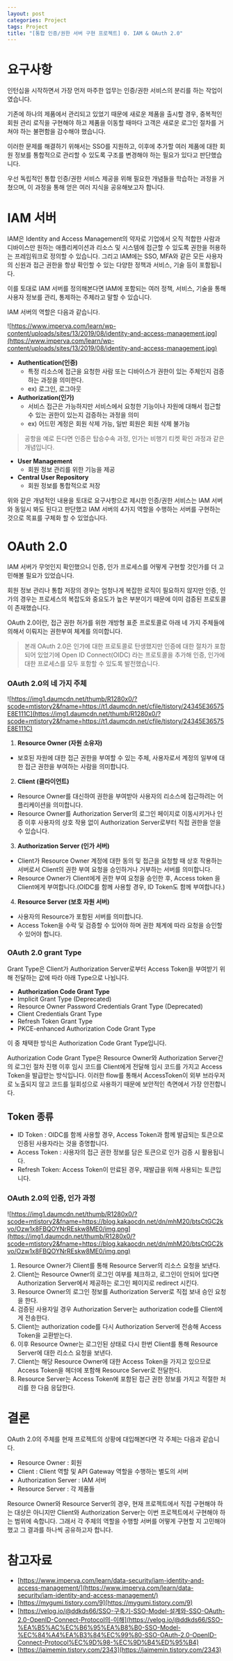 ```yaml
---
layout: post
categories: Project
tags: Project
title: "[통합 인증/권한 서버 구현 프로젝트] 0. IAM & OAuth 2.0"
---
```


# 요구사항

인턴십을 시작하면서 가장 먼저 마주한 업무는 인증/권한 서비스의 분리를 하는 작업이였습니다.

기존에 하나의 제품에서 관리되고 있었기 때문에 새로운 제품을 출시할 경우, 중복적인 회원 관리 로직을 구현해야 하고 제품을 이동할 때마다 고객은 새로운 로그인 절차를 거쳐야 하는 불편함을 감수해야 했습니다.

이러한 문제를 해결하기 위해서는 SSO를 지원하고, 이후에 추가할 여러 제품에 대한 회원 정보를 통합적으로 관리할 수 있도록 구조를 변경해야 하는 필요가 있다고 판단했습니다.

우선 독립적인 통합 인증/권한 서비스 제공을 위해 필요한 개념들을 학습하는 과정을 거쳤으며, 이 과정을 통해 얻은 여러 지식을 공유해보고자 합니다.

# IAM 서버

IAM은 Identity and Access Management의 약자로 기업에서 오직 적합한 사람과 디바이스만 원하는 애플리케이션과 리소스 및 시스템에 접근할 수 있도록 권한을 허용하는 프레임워크로 정의할 수 있습니다. 그리고 IAM에는 SSO, MFA와 같은 모든 사용자의 신원과 접근 권한을 항상 확인할 수 있는 다양한 정책과 서비스, 기술 등이 포함됩니다.

이를 토대로 IAM 서버를 정의해본다면 IAM에 포함되는 여러 정책, 서비스, 기술을 통해 사용자 정보를 관리, 통제하는 주체라고 말할 수 있습니다.

IAM 서버의 역할은 다음과 같습니다.

![https://www.imperva.com/learn/wp-content/uploads/sites/13/2019/08/identity-and-access-management.jpg](https://www.imperva.com/learn/wp-content/uploads/sites/13/2019/08/identity-and-access-management.jpg)

- **Authentication(인증)**
  - 특정 리소스에 접근을 요청한 사람 또는 디바이스가 권한이 있는 주체인지 검증하는 과정을 의미한다.
  - ex) 로그인, 로그아웃
- **Authorization(인가)**
  - 서비스 접근은 가능하지만 서비스에서 요청한 기능이나 자원에 대해서 접근할 수 있는 권한이 있는지 검증하는 과정을 의미
  - ex) 어드민 계정은 회원 삭제 가능, 일반 회원은 회원 삭제 불가능

> 공항을 예로 든다면 인증은 탑승수속 과정, 인가는 비행기 티켓 확인 과정과 같은 개념입니다.

- **User Management**
  - 회원 정보 관리를 위한 기능을 제공
- **Central User Repository**
  - 회원 정보를 통합적으로 저장

위와 같은 개념적인 내용을 토대로 요구사항으로 제시한 인증/권한 서비스는 IAM 서버와 동일시 봐도 된다고 판단했고 IAM 서버의 4가지 역할을 수행하는 서버를 구현하는 것으로 목표를 구체화 할 수 있었습니다.

# OAuth 2.0

IAM 서버가 무엇인지 확인했으니 인증, 인가 프로세스를 어떻게 구현할 것인가를 더 고민해볼 필요가 있었습니다.

회원 정보 관리나 통합 저장의 경우는 엄청나게 복잡한 로직이 필요하지 않지만 인증, 인가의 경우는 프로세스의 복잡도와 중요도가 높은 부분이기 때문에 이미 검증된 프로토콜이 존재했습니다.

OAuth 2.0이란, 접근 권한 허가를 위한 개방형 표준 프로토콜로 아래 네 가지 주체들에 의해서 이뤄지는 권한부여 체계를 의미합니다.

> 본래 OAuth 2.0은 인가에 대한 프로토콜로 탄생했지만 인증에 대한 절차가 포함되어 있었기에 Open ID Connect(OIDC) 라는 프로토콜을 추가해 인증, 인가에 대한 프로세스를 모두 포함할 수 있도록 발전했습니다.
>

### OAuth 2.0의 네 가지 주체

![https://img1.daumcdn.net/thumb/R1280x0/?scode=mtistory2&fname=https://t1.daumcdn.net/cfile/tistory/24345E36575E8E111C](https://img1.daumcdn.net/thumb/R1280x0/?scode=mtistory2&fname=https://t1.daumcdn.net/cfile/tistory/24345E36575E8E111C)

1. **Resource Owner (자원 소유자)**
  - 보호된 자원에 대한 접근 권한을 부여할 수 있는 주체, 사용자로서 계정의 일부에 대한 접근 권한을 부여하는 사람을 의미합니다.
2. **Client (클라이언트)**
  - Resource Owner를 대신하여 권한을 부여받아 사용자의 리소스에 접근하려는 어플리케이션을 의미합니다.
  - Resource Owner를 Authorization Server의 로그인 페이지로 이동시키거나 인증 이후 사용자의 상호 작용 없이 Authorization Server로부터 직접 권한을 얻을 수 있습니다.
3. **Authorization Server (인가 서버)**
  - Client가 Resource Owner 계정에 대한 동의 및 접근을 요청할 때 상호 작용하는 서버로서 Client의 권한 부여 요청을 승인하거나 거부하는 서버를 의미합니다.
  - Resource Owner가 Client에게 권한 부여 요청을 승인한 후, Access token 을 Client에게 부여합니다.(OIDC를 함께 사용할 경우, ID Token도 함께 부여합니다.)
4. **Resource Server (보호 자원 서버)**
  - 사용자의 Resource가 포함된 서버를 의미합니다.
  - Access Token을 수락 및 검증할 수 있어야 하며 권한 체계에 따라 요청을 승인할 수 있어야 합니다.

### OAuth 2.0 grant Type

Grant Type은 Client가 Authorization Server로부터 Access Token을 부여받기 위해 전달하는 값에 따라 아래 Type으로 나뉩니다.

- **Authorization Code Grant Type**
- Implicit Grant Type (Deprecated)
- Resource Owner Password Credentials Grant Type (Deprecated)
- Client Credentials Grant Type
- Refresh Token Grant Type
- PKCE-enhanced Authorization Code Grant Type

이 중 채택한 방식은 Authorization Code Grant Type입니다.

Authorization Code Grant Type은 Resource Owner와 Authorization Server간의 로그인 절차 진행 이후 임시 코드를 Client에게 전달해 임시 코드를 가지고 Access Token을 발급받는 방식입니다. 이러한 flow를 통해서 AccessToken이 외부 브라우저로 노출되지 않고 코드를 일회성으로 사용하기 때문에 보안적인 측면에서 가장 안전합니다.

## Token 종류

- ID Token : OIDC를 함께 사용할 경우, Access Token과 함께 발급되는 토큰으로 인증된 사용자라는 것을 증명합니다.
- Access Token : 사용자의 접근 권한 정보를 담은 토큰으로 인가 검증 시 활용됩니다.
- Refresh Token: Access Token이 만료된 경우, 재발급을 위해 사용되는 토큰입니다.

### OAuth 2.0의 인증, 인가 과정

![https://img1.daumcdn.net/thumb/R1280x0/?scode=mtistory2&fname=https://blog.kakaocdn.net/dn/mhM20/btsCtGC2kvo/Ozw1x8FBQOYNrREskw8ME0/img.png](https://img1.daumcdn.net/thumb/R1280x0/?scode=mtistory2&fname=https://blog.kakaocdn.net/dn/mhM20/btsCtGC2kvo/Ozw1x8FBQOYNrREskw8ME0/img.png)

1. Resource Owner가 Client를 통해 Resource Server의 리소스 요청을 보낸다.
2. Client는 Resource Owner의 로그인 여부를 체크하고, 로그인이 안되어 있다면 Authorization Server에서 제공하는 로그인 페이지로 redirect 시킨다.
3. Resource Owner의 로그인 정보를 Authorization Server로 직접 보내 승인 요청을 한다.
4. 검증된 사용자일 경우 Authorization Server는 authorization code를 Client에게 전송한다.
5. Client는 authorization code를 다시 Authorization Server에 전송해 Access Token을 교환받는다.
6. 이후 Resource Owner는 로그인된 상태로 다시 한번 Client를 통해 Resource Server에 대한 리소스 요청을 보낸다.
7. Client는 해당 Resource Owner에 대한 Access Token을 가지고 있으므로 Access Token을 헤더에 포함해 Resource Server로 전달한다.
8. Resource Server는 Access Token에 포함된 접근 권한 정보를 가지고 적절한 처리를 한 다음 응답한다.

# 결론

OAuth 2.0의 주체를 현재 프로젝트의 상황에 대입해본다면 각 주체는 다음과 같습니다.

- Resource Owner : 회원
- Client : Client 역할 및 API Gateway 역할을 수행하는 별도의 서버
- Authorization Server : IAM 서버
- Resource Server : 각 제품들

Resource Owner와 Resource Server의 경우, 현재 프로젝트에서 직접 구현해야 하는 대상은 아니지만 Client와 Authorization Server는 이번 프로젝트에서 구현해야 하는 범위에 속합니다. 그래서 각 주체의 역할을 수행할 서버를 어떻게 구현할 지 고민해야 했고 그 결과를 하나씩 공유하고자 합니다.

# 참고자료

- [https://www.imperva.com/learn/data-security/iam-identity-and-access-management/](https://www.imperva.com/learn/data-security/iam-identity-and-access-management/)
- [https://mygumi.tistory.com/9](https://mygumi.tistory.com/9)
- [https://velog.io/@ddkds66/SSO-구축기-SSO-Model-설계와-SSO-OAuth-2.0-OpenID-Connect-Protocol의-이해](https://velog.io/@ddkds66/SSO-%EA%B5%AC%EC%B6%95%EA%B8%B0-SSO-Model-%EC%84%A4%EA%B3%84%EC%99%80-SSO-OAuth-2.0-OpenID-Connect-Protocol%EC%9D%98-%EC%9D%B4%ED%95%B4)
- [https://jaimemin.tistory.com/2343](https://jaimemin.tistory.com/2343)
